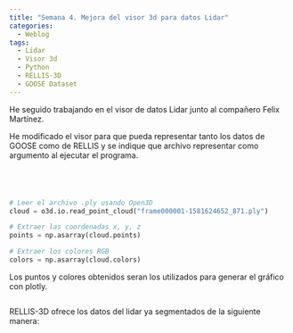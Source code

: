 ```yaml
---
title: "Semana 4. Mejora del visor 3d para datos Lidar"
categories:
  - Weblog
tags:
  - Lidar
  - Visor 3d
  - Python
  - RELLIS-3D
  - GOOSE Dataset
---
```


He seguido trabajando en el visor de datos Lidar junto al compañero Felix Martínez.

He modificado el visor para que pueda representar tanto los datos de GOOSE como de RELLIS y se indique que archivo representar como argumento al ejecutar el programa.

<figure class="align-center" style="max-width: 100%">
  <img src="{{ site.url }}{{ site.baseurl }}/assets/images/ejecutarPLY.png" alt="">
</figure>

<figure class="align-center" style="max-width: 100%">
  <img src="{{ site.url }}{{ site.baseurl }}/assets/images/visorPLY.png" alt="">
</figure>

<figure class="align-center" style="max-width: 100%">
  <img src="{{ site.url }}{{ site.baseurl }}/assets/images/ejecutarBIN.png" alt="">
</figure>

<figure class="align-center" style="max-width: 100%">
  <img src="{{ site.url }}{{ site.baseurl }}/assets/images/visorBIN.png" alt="">
</figure>



```python
# Leer el archivo .ply usando Open3D
cloud = o3d.io.read_point_cloud("frame000001-1581624652_871.ply")

# Extraer las coordenadas x, y, z
points = np.asarray(cloud.points)

# Extraer los colores RGB
colors = np.asarray(cloud.colors)
```

Los puntos y colores obtenidos seran los utilizados para generar el gráfico con plotly.

<figure class="align-center" style="max-width: 100%">
  <img src="{{ site.url }}{{ site.baseurl }}/assets/images/3dLidarSem3.png" alt="">
</figure>

RELLIS-3D ofrece los datos del lidar ya segmentados de la siguiente manera:

<figure class="align-center" style="max-width: 100%">
  <img src="{{ site.url }}{{ site.baseurl }}/assets/images/rellisSeg.png" alt="">
</figure>


